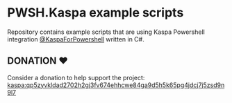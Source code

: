 # PWSH.Kaspa example scripts
Repository contains example scripts that are using Kaspa Powershell integration [@KaspaForPowershell](https://www.youtube.com/@KaspaForPowershell) written in C#.

## DONATION ♥
Consider a donation to help support the project: [kaspa:qp5zyvkldad2702h2gj3fv674ehhcwe84ga9d5h5k65pg4jdcj7j5zsd9n9l7](https://www.kas.fyi/address/kaspa:qp5zyvkldad2702h2gj3fv674ehhcwe84ga9d5h5k65pg4jdcj7j5zsd9n9l7)
